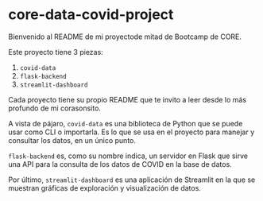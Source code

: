 # core-data-covid-project

Bienvenido al README de mi proyectode mitad de Bootcamp de CORE.

Este proyecto tiene 3 piezas:

1. `covid-data`
2. `flask-backend`
3. `streamlit-dashboard`

Cada proyecto tiene su propio README que te invito a leer desde lo más profundo de mi corasonsito.

A vista de pájaro, `covid-data` es una biblioteca de Python que se puede usar como CLI o importarla. Es lo que se usa en el proyecto para manejar y consultar los datos, en un único punto.

`flask-backend` es, como su nombre indica, un servidor en Flask que sirve una API para la consulta de los datos de COVID en la base de datos.

Por último, `streamlit-dashboard` es una aplicación de Streamlit en la que se muestran gráficas de exploración y visualización de datos.
